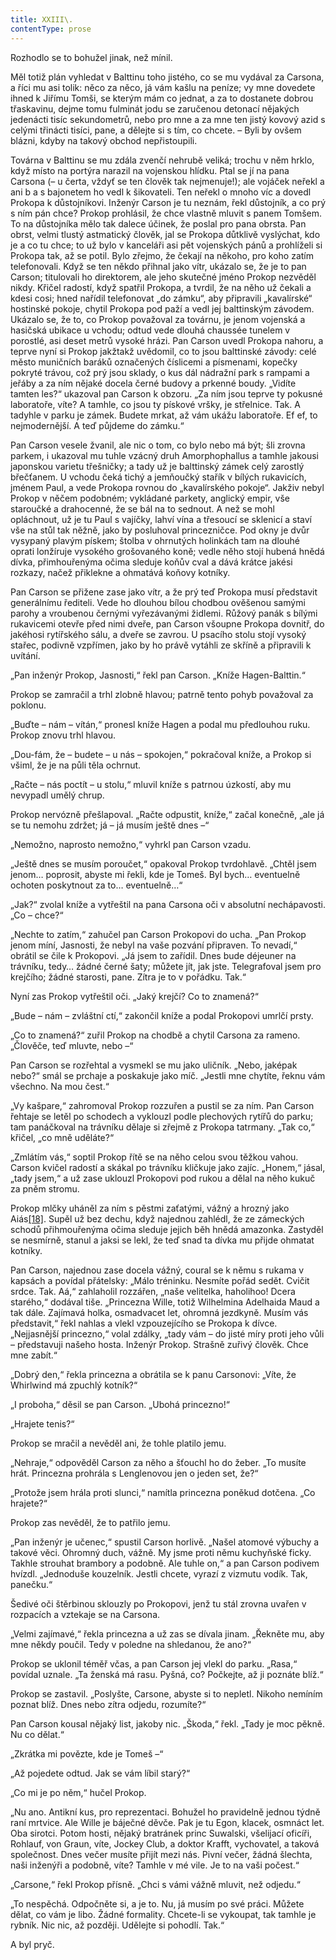 ```yaml
---
title: XXIII\.
contentType: prose
---
```


  

Rozhodlo se to bohužel jinak, než mínil.

Měl totiž plán vyhledat v Balttinu toho jistého, co se mu vydával za Carsona, a říci mu asi tolik: něco za něco, já vám kašlu na peníze; vy mne dovedete ihned k Jiřímu Tomši, se kterým mám co jednat, a za to dostanete dobrou třaskavinu, dejme tomu fulminát jodu se zaručenou detonací nějakých jedenácti tisíc sekundometrů, nebo pro mne a za mne ten jistý kovový azid s celými třinácti tisíci, pane, a dělejte si s tím, co chcete. – Byli by ovšem blázni, kdyby na takový obchod nepřistoupili.

Továrna v Balttinu se mu zdála zvenčí nehrubě veliká; trochu v něm hrklo, když místo na portýra narazil na vojenskou hlídku. Ptal se jí na pana Carsona (– u čerta, vždyť se ten člověk tak nejmenuje!); ale vojáček neřekl a ani b a s bajonetem ho vedl k šikovateli. Ten neřekl o mnoho víc a dovedl Prokopa k důstojníkovi. Inženýr Carson je tu neznám, řekl důstojník, a co prý s ním pán chce? Prokop prohlásil, že chce vlastně mluvit s panem Tomšem. To na důstojníka mělo tak dalece účinek, že poslal pro pana obrsta. Pan obrst, velmi tlustý astmatický člověk, jal se Prokopa důtklivě vyslýchat, kdo je a co tu chce; to už bylo v kanceláři asi pět vojenských pánů a prohlíželi si Prokopa tak, až se potil. Bylo zřejmo, že čekají na někoho, pro koho zatím telefonovali. Když se ten někdo přihnal jako vítr, ukázalo se, že je to pan Carson; titulovali ho direktorem, ale jeho skutečné jméno Prokop nezvěděl nikdy. Křičel radostí, když spatřil Prokopa, a tvrdil, že na něho už čekali a kdesi cosi; hned nařídil telefonovat „do zámku“, aby připravili „kavalírské“ hostinské pokoje, chytil Prokopa pod paží a vedl jej balttinským závodem. Ukázalo se, že to, co Prokop považoval za továrnu, je jenom vojenská a hasičská ubikace u vchodu; odtud vede dlouhá chaussée tunelem v porostlé, asi deset metrů vysoké hrázi. Pan Carson uvedl Prokopa nahoru, a teprve nyní si Prokop jakžtakž uvědomil, co to jsou balttinské závody: celé město muničních baráků označených číslicemi a písmenami, kopečky pokryté trávou, což prý jsou sklady, o kus dál nádražní park s rampami a jeřáby a za ním nějaké docela černé budovy a prkenné boudy. „Vidíte tamten les?“ ukazoval pan Carson k obzoru. „Za ním jsou teprve ty pokusné laboratoře, víte? A tamhle, co jsou ty pískové vršky, je střelnice. Tak. A tadyhle v parku je zámek. Budete mrkat, až vám ukážu laboratoře. Ef ef, to nejmodernější. A teď půjdeme do zámku.“

Pan Carson vesele žvanil, ale nic o tom, co bylo nebo má být; šli zrovna parkem, i ukazoval mu tuhle vzácný druh Amorphophallus a tamhle jakousi japonskou varietu třešničky; a tady už je balttinský zámek celý zarostlý břečťanem. U vchodu čeká tichý a jemňoučký stařík v bílých rukavicích, jménem Paul, a vede Prokopa rovnou do „kavalírského pokoje“. Jakživ nebyl Prokop v něčem podobném; vykládané parkety, anglický empir, vše staroučké a drahocenné, že se bál na to sednout. A než se mohl opláchnout, už je tu Paul s vajíčky, lahví vína a třesoucí se sklenicí a staví vše na stůl tak něžně, jako by posluhoval princezničce. Pod okny je dvůr vysypaný plavým pískem; štolba v ohrnutých holinkách tam na dlouhé oprati lonžíruje vysokého grošovaného koně; vedle něho stojí hubená hnědá dívka, přimhouřenýma očima sleduje koňův cval a dává krátce jakési rozkazy, načež přiklekne a ohmatává koňovy kotníky.

Pan Carson se přižene zase jako vítr, a že prý teď Prokopa musí představit generálnímu řediteli. Vede ho dlouhou bílou chodbou ověšenou samými parohy a vroubenou černými vyřezávanými židlemi. Růžový panák s bílými rukavicemi otevře před nimi dveře, pan Carson všoupne Prokopa dovnitř, do jakéhosi rytířského sálu, a dveře se zavrou. U psacího stolu stojí vysoký stařec, podivně vzpřímen, jako by ho právě vytáhli ze skříně a připravili k uvítání.

„Pan inženýr Prokop, Jasnosti,“ řekl pan Carson. „Kníže Hagen-Balttin.“

Prokop se zamračil a trhl zlobně hlavou; patrně tento pohyb považoval za poklonu.

„Buďte – nám – vítán,“ pronesl kníže Hagen a podal mu předlouhou ruku. Prokop znovu trhl hlavou.

„Dou-fám, že – budete – u nás – spokojen,“ pokračoval kníže, a Prokop si všiml, že je na půli těla ochrnut.

„Račte – nás poctít – u stolu,“ mluvil kníže s patrnou úzkostí, aby mu nevypadl umělý chrup.

Prokop nervózně přešlapoval. „Račte odpustit, kníže,“ začal konečně, „ale já se tu nemohu zdržet; já – já musím ještě dnes –“

„Nemožno, naprosto nemožno,“ vyhrkl pan Carson vzadu.

„Ještě dnes se musím poroučet,“ opakoval Prokop tvrdohlavě. „Chtěl jsem jenom… poprosit, abyste mi řekli, kde je Tomeš. Byl bych… eventuelně ochoten poskytnout za to… eventuelně…“

„Jak?“ zvolal kníže a vytřeštil na pana Carsona oči v absolutní nechápavosti. „Co – chce?“

„Nechte to zatím,“ zahučel pan Carson Prokopovi do ucha. „Pan Prokop jenom míní, Jasnosti, že nebyl na vaše pozvání připraven. To nevadí,“ obrátil se čile k Prokopovi. „Já jsem to zařídil. Dnes bude déjeuner na trávníku, tedy… žádné černé šaty; můžete jít, jak jste. Telegrafoval jsem pro krejčího; žádné starosti, pane. Zítra je to v pořádku. Tak.“

Nyní zas Prokop vytřeštil oči. „Jaký krejčí? Co to znamená?“

„Bude – nám – zvláštní ctí,“ zakončil kníže a podal Prokopovi umrlčí prsty.

„Co to znamená?“ zuřil Prokop na chodbě a chytil Carsona za rameno. „Člověče, teď mluvte, nebo –“

Pan Carson se rozřehtal a vysmekl se mu jako uličník. „Nebo, jaképak nebo?“ smál se prchaje a poskakuje jako míč. „Jestli mne chytíte, řeknu vám všechno. Na mou čest.“

„Vy kašpare,“ zahromoval Prokop rozzuřen a pustil se za ním. Pan Carson řehtaje se letěl po schodech a vyklouzl podle plechových rytířů do parku; tam panáčkoval na trávníku dělaje si zřejmě z Prokopa tatrmany. „Tak co,“ křičel, „co mně uděláte?“

„Zmlátím vás,“ soptil Prokop řítě se na něho celou svou těžkou vahou. Carson kvičel radostí a skákal po trávníku kličkuje jako zajíc. „Honem,“ jásal, „tady jsem,“ a už zase uklouzl Prokopovi pod rukou a dělal na něho kukuč za pněm stromu.

Prokop mlčky uháněl za ním s pěstmi zaťatými, vážný a hrozný jako Aiás[\[18\]](./resources/undefined). Supěl už bez dechu, když najednou zahlédl, že ze zámeckých schodů přihmouřenýma očima sleduje jejich běh hnědá amazonka. Zastyděl se nesmírně, stanul a jaksi se lekl, že teď snad ta dívka mu přijde ohmatat kotníky.

Pan Carson, najednou zase docela vážný, coural se k němu s rukama v kapsách a povídal přátelsky: „Málo tréninku. Nesmíte pořád sedět. Cvičit srdce. Tak. Aá,“ zahlaholil rozzářen, „naše velitelka, haholihoo! Dcera starého,“ dodával tiše. „Princezna Wille, totiž Wilhelmina Adelhaida Maud a tak dále. Zajímavá holka, osmadvacet let, ohromná jezdkyně. Musím vás představit,“ řekl nahlas a vlekl vzpouzejícího se Prokopa k dívce. „Nejjasnější princezno,“ volal zdálky, „tady vám – do jisté míry proti jeho vůli – představuji našeho hosta. Inženýr Prokop. Strašně zuřivý člověk. Chce mne zabít.“

„Dobrý den,“ řekla princezna a obrátila se k panu Carsonovi: „Víte, že Whirlwind má zpuchlý kotník?“

„I proboha,“ děsil se pan Carson. „Ubohá princezno!“

„Hrajete tenis?“

Prokop se mračil a nevěděl ani, že tohle platilo jemu.

„Nehraje,“ odpověděl Carson za něho a šťouchl ho do žeber. „To musíte hrát. Princezna prohrála s Lenglenovou jen o jeden set, že?“

„Protože jsem hrála proti slunci,“ namítla princezna poněkud dotčena. „Co hrajete?“

Prokop zas nevěděl, že to patřilo jemu.

„Pan inženýr je učenec,“ spustil Carson horlivě. „Našel atomové výbuchy a takové věci. Ohromný duch, vážně. My jsme proti němu kuchyňské ficky. Takhle strouhat brambory a podobně. Ale tuhle on,“ a pan Carson podivem hvízdl. „Jednoduše kouzelník. Jestli chcete, vyrazí z vizmutu vodík. Tak, panečku.“

Šedivé oči štěrbinou sklouzly po Prokopovi, jenž tu stál zrovna uvařen v rozpacích a vztekaje se na Carsona.

„Velmi zajímavé,“ řekla princezna a už zas se dívala jinam. „Řekněte mu, aby mne někdy poučil. Tedy v poledne na shledanou, že ano?“

Prokop se uklonil téměř včas, a pan Carson jej vlekl do parku. „Rasa,“ povídal uznale. „Ta ženská má rasu. Pyšná, co? Počkejte, až ji poznáte blíž.“

Prokop se zastavil. „Poslyšte, Carsone, abyste si to nepletl. Nikoho nemíním poznat blíž. Dnes nebo zítra odjedu, rozumíte?“

Pan Carson kousal nějaký list, jakoby nic. „Škoda,“ řekl. „Tady je moc pěkně. Nu co dělat.“

„Zkrátka mi povězte, kde je Tomeš –“

„Až pojedete odtud. Jak se vám líbil starý?“

„Co mi je po něm,“ hučel Prokop.

„Nu ano. Antikní kus, pro reprezentaci. Bohužel ho pravidelně jednou týdně raní mrtvice. Ale Wille je báječné děvče. Pak je tu Egon, klacek, osmnáct let. Oba sirotci. Potom hosti, nějaký bratránek princ Suwalski, všelijací oficíři, Rohlauf, von Graun, víte, Jockey Club, a doktor Krafft, vychovatel, a taková společnost. Dnes večer musíte přijít mezi nás. Pivní večer, žádná šlechta, naši inženýři a podobně, víte? Tamhle v mé vile. Je to na vaši počest.“

„Carsone,“ řekl Prokop přísně. „Chci s vámi vážně mluvit, než odjedu.“

„To nespěchá. Odpočněte si, a je to. Nu, já musím po své práci. Můžete dělat, co vám je libo. Žádné formality. Chcete-li se vykoupat, tak tamhle je rybník. Nic nic, až později. Udělejte si pohodlí. Tak.“

A byl pryč.

